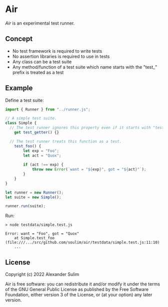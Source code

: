 # Air

*Air* is an experimental test runner.

## Concept

- No test framework is required to write tests
- No assertion libraries is required to use in tests
- Any class can be a test suite
- Any method/function of a test suite which name starts with the "test_" prefix is treated as a test

## Example

Define a test suite:

```javascript
import { Runner } from "../runner.js";

// A simple test suite.
class Simple {
  // The test runner ignores this property even if it starts with "test_".
	get test_getter() {}

  // The test runner treats this function as a test.
	test_foo() {
		let exp = "Foo";
		let act = "Quox";
		
		if (act !== exp) {
			throw new Error(`want = "${exp}", got = "${act}"`);
		}
	}
}

let runner = new Runner();
let suite = new Simple();

runner.run(suite);
```

Run:

```shell
> node testdata/simple.test.js

Error: want = "Foo", got = "Quox"
    at Simple.test_foo (file:///.../src/github.com/soulim/air/testdata/simple.test.js:11:10)
    ...
````

## License

Copyright (c) 2022 Alexander Sulim

Air is free software: you can redistribute it and/or modify it under the terms of
the GNU General Public License as published by the Free Software Foundation,
either version 3 of the License, or (at your option) any later version.
